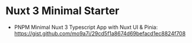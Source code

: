 # Nuxt 3 Minimal Starter

- PNPM Minimal Nuxt 3 Typescript App with Nuxt UI & Pinia: <https://gist.github.com/mo9a7i/29cd5f1a8674d69befacd1ec8824f708>
